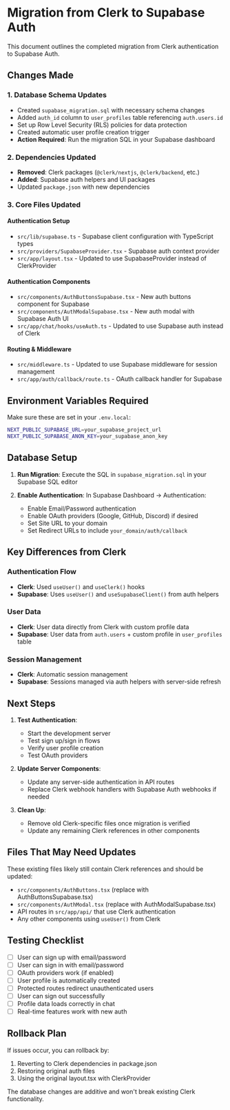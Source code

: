# Migration from Clerk to Supabase Auth

This document outlines the completed migration from Clerk authentication to Supabase Auth.

## Changes Made

### 1. Database Schema Updates
- Created `supabase_migration.sql` with necessary schema changes
- Added `auth_id` column to `user_profiles` table referencing `auth.users.id`
- Set up Row Level Security (RLS) policies for data protection
- Created automatic user profile creation trigger
- **Action Required**: Run the migration SQL in your Supabase dashboard

### 2. Dependencies Updated
- **Removed**: Clerk packages (`@clerk/nextjs`, `@clerk/backend`, etc.)
- **Added**: Supabase auth helpers and UI packages
- Updated `package.json` with new dependencies

### 3. Core Files Updated

#### Authentication Setup
- `src/lib/supabase.ts` - Supabase client configuration with TypeScript types
- `src/providers/SupabaseProvider.tsx` - Supabase auth context provider
- `src/app/layout.tsx` - Updated to use SupabaseProvider instead of ClerkProvider

#### Authentication Components
- `src/components/AuthButtonsSupabase.tsx` - New auth buttons component for Supabase
- `src/components/AuthModalSupabase.tsx` - New auth modal with Supabase Auth UI
- `src/app/chat/hooks/useAuth.ts` - Updated to use Supabase auth instead of Clerk

#### Routing & Middleware
- `src/middleware.ts` - Updated to use Supabase middleware for session management
- `src/app/auth/callback/route.ts` - OAuth callback handler for Supabase

## Environment Variables Required

Make sure these are set in your `.env.local`:

```bash
NEXT_PUBLIC_SUPABASE_URL=your_supabase_project_url
NEXT_PUBLIC_SUPABASE_ANON_KEY=your_supabase_anon_key
```

## Database Setup

1. **Run Migration**: Execute the SQL in `supabase_migration.sql` in your Supabase SQL editor

2. **Enable Authentication**: In Supabase Dashboard → Authentication:
   - Enable Email/Password authentication
   - Enable OAuth providers (Google, GitHub, Discord) if desired
   - Set Site URL to your domain
   - Set Redirect URLs to include `your_domain/auth/callback`

## Key Differences from Clerk

### Authentication Flow
- **Clerk**: Used `useUser()` and `useClerk()` hooks
- **Supabase**: Uses `useUser()` and `useSupabaseClient()` from auth helpers

### User Data
- **Clerk**: User data directly from Clerk with custom profile data
- **Supabase**: User data from `auth.users` + custom profile in `user_profiles` table

### Session Management
- **Clerk**: Automatic session management
- **Supabase**: Sessions managed via auth helpers with server-side refresh

## Next Steps

1. **Test Authentication**:
   - Start the development server
   - Test sign up/sign in flows
   - Verify user profile creation
   - Test OAuth providers

2. **Update Server Components**:
   - Update any server-side authentication in API routes
   - Replace Clerk webhook handlers with Supabase Auth webhooks if needed

3. **Clean Up**:
   - Remove old Clerk-specific files once migration is verified
   - Update any remaining Clerk references in other components

## Files That May Need Updates

These existing files likely still contain Clerk references and should be updated:

- `src/components/AuthButtons.tsx` (replace with AuthButtonsSupabase.tsx)
- `src/components/AuthModal.tsx` (replace with AuthModalSupabase.tsx)
- API routes in `src/app/api/` that use Clerk authentication
- Any other components using `useUser()` from Clerk

## Testing Checklist

- [ ] User can sign up with email/password
- [ ] User can sign in with email/password
- [ ] OAuth providers work (if enabled)
- [ ] User profile is automatically created
- [ ] Protected routes redirect unauthenticated users
- [ ] User can sign out successfully
- [ ] Profile data loads correctly in chat
- [ ] Real-time features work with new auth

## Rollback Plan

If issues occur, you can rollback by:
1. Reverting to Clerk dependencies in package.json
2. Restoring original auth files
3. Using the original layout.tsx with ClerkProvider

The database changes are additive and won't break existing Clerk functionality.